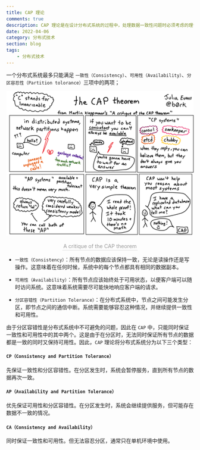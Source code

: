 ```yaml
---
title: CAP 理论
comments: true
description: CAP 理论是在设计分布式系统的过程中，处理数据一致性问题时必须考虑的理论
date: 2022-04-06
category: 分布式技术
section: blog
tags:
    - 分布式技术
---
```


一个分布式系统最多只能满足 `一致性（Consistency）`、`可用性（Availability）`、`分区容忍性（Partition tolorance）`三项中的两项；

![](,/../img/cap.png)
<center>
    <div style="color:orange; border-bottom: 1px solid #d9d9d9;
    display: inline-block;
    color: #999;
    padding: 2px;">A critique of the CAP theorem</div>
</center>

- `一致性（Consistency）`：所有节点的数据应该保持一致，无论是读操作还是写操作。这意味着在任何时候，系统中的每个节点都具有相同的数据副本。

- `可用性（Availability）`：所有节点应该始终处于可用状态，以便客户端可以随时访问系统。这意味着系统需要尽可能快地响应客户端的请求。

- `分区容错性（Partition Tolerance）`：在分布式系统中，节点之间可能发生分区，即节点之间的通信中断。系统需要能够容忍这种情况，并继续提供一致性和可用性。

由于分区容错性是分布式系统中不可避免的问题，因此在 `CAP` 中，只能同时保证一致性和可用性中的其中两个。这是由于在分区时，无法同时保证所有节点的数据都是一致的同时又保持可用性。因此，`CAP` 理论将分布式系统分为以下三个类型：

#### `CP（Consistency and Partition Tolerance）`

先保证一致性和分区容错性。在分区发生时，系统会暂停服务，直到所有节点的数据再次一致。

#### `AP（Availability and Partition Tolerance）`

优先保证可用性和分区容错性。在分区发生时，系统会继续提供服务，但可能存在数据不一致的情况。

#### `CA（Consistency and Availability）`

同时保证一致性和可用性。但无法容忍分区，通常只在单机环境中使用。



